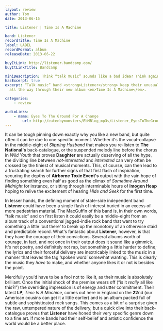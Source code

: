 ```yaml
---
layout: review
author: Tom
date: 2013-06-15

title: Listener | Time Is A Machine

band: Listener
recordTitle: Time Is A Machine
label: LABEL
recordFormat: album
releaseDate: 2013-06-22

buyItLink: http://listener.bandcamp.com/
buyItLinkTitle: Bandcamp

miniDescription: Think “talk music” sounds like a bad idea? Think again.
hasExcerpt: true
excerpt: “Talk music” band <strong>Listener</strong> keep their unusual style interesting
  all the way through their new album <em>Time Is A Machine</em>.

categories:
	- review

audioLinks:
	- name: Eyes To The Ground For A Change
		url: http://eatenbymonsters/EbMBlog_mp3s/Listener_EyesToTheGround.mp3
---
```


It can be tough pinning down exactly why you like a new band, but quite often it can be due to one specific moment. Whether it's the vocal-collapse in the middle-eight of *Slipping Husband* that makes you re-listen to **The National's** back-catalogue, or the suspended melody line before the chorus in *Wild Youth* that proves **Daughter** are actually deserving of all the hype, the dividing line between _not-interested_ and _interested_ can very often be crossed by the tiniest of musical moments. This, of course, can then lead to a frustrating search for further signs of that first flash of inspiration; scouring the depths of **Airborne Toxic Event's** output with the vain hope of finding something even half as good as the climax of *Sometime Around Midnight* for instance, or sitting through interminable hours of **Imogen Heap** hoping to relive the excitement of hearing *Hide and Seek* for the first time.

In lesser hands, the defining moment of state-side independent band **Listener** could have been a single flash of interest buried in an excess of more pedestrian material. The MacGuffin of this band is, in their own words, “talk music” and on first listen it could easily be a middle-eight from an album track of a conventional jagged-indie rock band that want to try something a little 'out there' to break up the monotony of an otherwise staid and predictable record. What's fantastic about **Listener**, however, is that they have the courage of their convictions. Several albums worth of courage, in fact, and not once in their output does it sound like a gimmick. It's not poetry, and definitely not rap, but something a little harder to define; the lyrics and their forceful delivery are inextricably linked to the music in a manner that leaves the tag ‘spoken word’ somewhat wanting. This is clearly the music they _have_ to make, and whether anyone likes it or not is besides the point.

Mercifully you'd have to be a fool not to like it, as their music is absolutely brilliant. Once the initial shock of the premise wears off (“is it _really_ all like this?!”) the overriding impression is of energy and utter commitment. Their latest **LP**, *Time Is A Machine*, comes out here in England on the **22**nd (our American cousins can get it a little earlier) and is an album packed full of subtle and sophisticated rock songs. This comes as a bit of a surprise given the raw, untempered nature of the delivery, but a quick dive into their back-catalogue proves that **Listener** have honed their very specific genre down to a fine art. If more bands had their self-belief and artistic confidence the world would be a better place.
